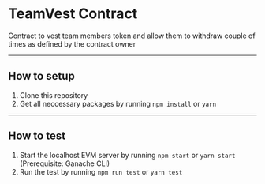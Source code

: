 # TeamVest Contract
Contract to vest team members token and allow them to withdraw couple of times as defined by the contract owner

---

## How to setup
1. Clone this repository
2. Get all neccessary packages by running `npm install` or `yarn`

---

## How to test
1. Start the localhost EVM server by running `npm start` or `yarn start` (Prerequisite: Ganache CLI)
2. Run the test by running `npm run test` or `yarn test`
